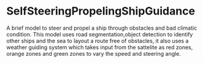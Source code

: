 # SelfSteeringPropelingShipGuidance
A brief model to steer and propel a ship through obstacles and bad climatic condition.
This model uses road segmentation,object detection to identify other ships and the sea to layout a route free of obstacles, it also uses a weather guiding system which takes input from the sattelite as red zones, orange zones and green zones to vary the speed and steering angle. 
